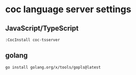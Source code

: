 # coc language server settings

## JavaScript/TypeScript

`:CocInstall coc-tsserver`

## golang

`go install golang.org/x/tools/gopls@latest`
